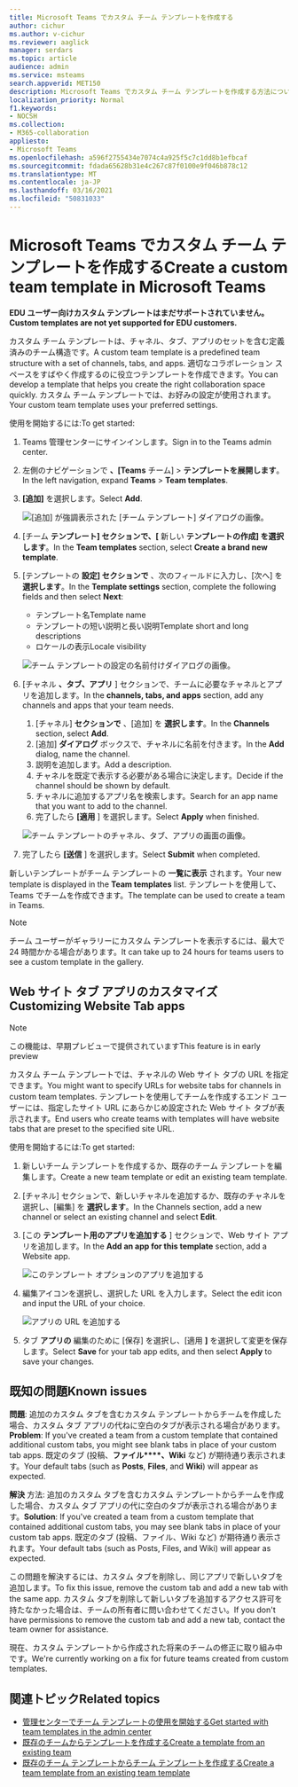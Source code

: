 ```yaml
---
title: Microsoft Teams でカスタム チーム テンプレートを作成する
author: cichur
ms.author: v-cichur
ms.reviewer: aaglick
manager: serdars
ms.topic: article
audience: admin
ms.service: msteams
search.appverid: MET150
description: Microsoft Teams でカスタム チーム テンプレートを作成する方法について説明します。
localization_priority: Normal
f1.keywords:
- NOCSH
ms.collection:
- M365-collaboration
appliesto:
- Microsoft Teams
ms.openlocfilehash: a596f2755434e7074c4a925f5c7c1dd8b1efbcaf
ms.sourcegitcommit: fdada65628b31e4c267c87f0100e9f046b878c12
ms.translationtype: MT
ms.contentlocale: ja-JP
ms.lasthandoff: 03/16/2021
ms.locfileid: "50831033"
---
```

# <a name="create-a-custom-team-template-in-microsoft-teams"></a><span data-ttu-id="7f2e5-103">Microsoft Teams でカスタム チーム テンプレートを作成する</span><span class="sxs-lookup"><span data-stu-id="7f2e5-103">Create a custom team template in Microsoft Teams</span></span>

<span data-ttu-id="7f2e5-104">**EDU ユーザー向けカスタム テンプレートはまだサポートされていません。**</span><span class="sxs-lookup"><span data-stu-id="7f2e5-104">**Custom templates are not yet supported for EDU customers.**</span></span>

<span data-ttu-id="7f2e5-105">カスタム チーム テンプレートは、チャネル、タブ、アプリのセットを含む定義済みのチーム構造です。</span><span class="sxs-lookup"><span data-stu-id="7f2e5-105">A custom team template is a predefined team structure with a set of channels, tabs, and apps.</span></span> <span data-ttu-id="7f2e5-106">適切なコラボレーション スペースをすばやく作成するのに役立つテンプレートを作成できます。</span><span class="sxs-lookup"><span data-stu-id="7f2e5-106">You can develop a template that helps you create the right collaboration space quickly.</span></span> <span data-ttu-id="7f2e5-107">カスタム チーム テンプレートでは、お好みの設定が使用されます。</span><span class="sxs-lookup"><span data-stu-id="7f2e5-107">Your custom team template uses your preferred settings.</span></span>  

<span data-ttu-id="7f2e5-108">使用を開始するには:</span><span class="sxs-lookup"><span data-stu-id="7f2e5-108">To get started:</span></span>

1. <span data-ttu-id="7f2e5-109">Teams 管理センターにサインインします。</span><span class="sxs-lookup"><span data-stu-id="7f2e5-109">Sign in to the Teams admin center.</span></span>

2. <span data-ttu-id="7f2e5-110">左側のナビゲーションで **、[Teams** チーム]  >  **テンプレートを展開します**。</span><span class="sxs-lookup"><span data-stu-id="7f2e5-110">In the left navigation, expand **Teams** > **Team templates**.</span></span>

3. <span data-ttu-id="7f2e5-111">**[追加]** を選択します。</span><span class="sxs-lookup"><span data-stu-id="7f2e5-111">Select **Add**.</span></span>

    ![[追加] が強調表示された [チーム テンプレート] ダイアログの画像。](media/team-templates-new.png)

4. <span data-ttu-id="7f2e5-113">[チーム **テンプレート] セクションで、[** 新しい **テンプレートの作成] を選択します**。</span><span class="sxs-lookup"><span data-stu-id="7f2e5-113">In the **Team templates** section, select **Create a brand new template**.</span></span>

5. <span data-ttu-id="7f2e5-114">[テンプレートの **設定] セクションで** 、次のフィールドに入力し、[次へ] を **選択します**。</span><span class="sxs-lookup"><span data-stu-id="7f2e5-114">In the **Template settings** section, complete the following fields and then select **Next**:</span></span>
    - <span data-ttu-id="7f2e5-115">テンプレート名</span><span class="sxs-lookup"><span data-stu-id="7f2e5-115">Template name</span></span>
    - <span data-ttu-id="7f2e5-116">テンプレートの短い説明と長い説明</span><span class="sxs-lookup"><span data-stu-id="7f2e5-116">Template short and long descriptions</span></span>
    - <span data-ttu-id="7f2e5-117">ロケールの表示</span><span class="sxs-lookup"><span data-stu-id="7f2e5-117">Locale visibility</span></span>  

    ![チーム テンプレートの設定の名前付けダイアログの画像。](media/template-add-a-name.png)

6. <span data-ttu-id="7f2e5-119">[チャネル **、タブ、アプリ** ] セクションで、チームに必要なチャネルとアプリを追加します。</span><span class="sxs-lookup"><span data-stu-id="7f2e5-119">In the **channels, tabs, and apps** section, add any channels and apps that your team needs.</span></span>

    1. <span data-ttu-id="7f2e5-120">[チャネル] **セクションで** 、[追加] を **選択します**。</span><span class="sxs-lookup"><span data-stu-id="7f2e5-120">In the **Channels** section, select **Add**.</span></span>
    2. <span data-ttu-id="7f2e5-121">[追加] **ダイアログ** ボックスで、チャネルに名前を付きます。</span><span class="sxs-lookup"><span data-stu-id="7f2e5-121">In the **Add** dialog, name the channel.</span></span>
    3. <span data-ttu-id="7f2e5-122">説明を追加します。</span><span class="sxs-lookup"><span data-stu-id="7f2e5-122">Add a description.</span></span>
    4. <span data-ttu-id="7f2e5-123">チャネルを既定で表示する必要がある場合に決定します。</span><span class="sxs-lookup"><span data-stu-id="7f2e5-123">Decide if the channel should be shown by default.</span></span>
    5. <span data-ttu-id="7f2e5-124">チャネルに追加するアプリ名を検索します。</span><span class="sxs-lookup"><span data-stu-id="7f2e5-124">Search for an app name that you want to add to the channel.</span></span>
    6. <span data-ttu-id="7f2e5-125">完了したら **[適用** ] を選択します。</span><span class="sxs-lookup"><span data-stu-id="7f2e5-125">Select **Apply** when finished.</span></span>

    ![チーム テンプレートのチャネル、タブ、アプリの画面の画像。](media/template-channels-tabs-apps.png)

8. <span data-ttu-id="7f2e5-127">完了したら **[送信** ] を選択します。</span><span class="sxs-lookup"><span data-stu-id="7f2e5-127">Select **Submit** when completed.</span></span>

<span data-ttu-id="7f2e5-128">新しいテンプレートがチーム テンプレートの **一覧に表示** されます。</span><span class="sxs-lookup"><span data-stu-id="7f2e5-128">Your new template is displayed in the **Team templates** list.</span></span> <span data-ttu-id="7f2e5-129">テンプレートを使用して、Teams でチームを作成できます。</span><span class="sxs-lookup"><span data-stu-id="7f2e5-129">The template can be used to create a team in Teams.</span></span>

> [!Note]
> <span data-ttu-id="7f2e5-130">チーム ユーザーがギャラリーにカスタム テンプレートを表示するには、最大で 24 時間かかる場合があります。</span><span class="sxs-lookup"><span data-stu-id="7f2e5-130">It can take up to 24 hours for teams users to see a custom template in the gallery.</span></span>

## <a name="customizing-website-tab-apps"></a><span data-ttu-id="7f2e5-131">Web サイト タブ アプリのカスタマイズ</span><span class="sxs-lookup"><span data-stu-id="7f2e5-131">Customizing Website Tab apps</span></span>

> [!Note]
> <span data-ttu-id="7f2e5-132">この機能は、早期プレビューで提供されています</span><span class="sxs-lookup"><span data-stu-id="7f2e5-132">This feature is in early preview</span></span>

<span data-ttu-id="7f2e5-133">カスタム チーム テンプレートでは、チャネルの Web サイト タブの URL を指定できます。</span><span class="sxs-lookup"><span data-stu-id="7f2e5-133">You might want to specify URLs for website tabs for channels in custom team templates.</span></span> <span data-ttu-id="7f2e5-134">テンプレートを使用してチームを作成するエンド ユーザーには、指定したサイト URL にあらかじめ設定された Web サイト タブが表示されます。</span><span class="sxs-lookup"><span data-stu-id="7f2e5-134">End users who create teams with templates will have website tabs that are preset to the specified site URL.</span></span>

<span data-ttu-id="7f2e5-135">使用を開始するには:</span><span class="sxs-lookup"><span data-stu-id="7f2e5-135">To get started:</span></span>

1. <span data-ttu-id="7f2e5-136">新しいチーム テンプレートを作成するか、既存のチーム テンプレートを編集します。</span><span class="sxs-lookup"><span data-stu-id="7f2e5-136">Create a new team template or edit an existing team template.</span></span>

2. <span data-ttu-id="7f2e5-137">[チャネル] セクションで、新しいチャネルを追加するか、既存のチャネルを選択し、[編集] を **選択します**。</span><span class="sxs-lookup"><span data-stu-id="7f2e5-137">In the Channels section, add a new channel or select an existing channel and select **Edit**.</span></span>

3. <span data-ttu-id="7f2e5-138">[この **テンプレート用のアプリを追加する** ] セクションで、Web サイト アプリを追加します。</span><span class="sxs-lookup"><span data-stu-id="7f2e5-138">In the **Add an app for this template** section, add a Website app.</span></span>

    ![このテンプレート オプションのアプリを追加する](media/add-an-app-template.png)

4. <span data-ttu-id="7f2e5-140">編集アイコンを選択し、選択した URL を入力します。</span><span class="sxs-lookup"><span data-stu-id="7f2e5-140">Select the edit icon and input the URL of your choice.</span></span>

    ![アプリの URL を追加する](media/add-url-app-template.png)

5. <span data-ttu-id="7f2e5-142">タブ **アプリの** 編集のために [保存] を選択し、[適用 **]** を選択して変更を保存します。</span><span class="sxs-lookup"><span data-stu-id="7f2e5-142">Select **Save** for your tab app edits, and then select **Apply** to save your changes.</span></span>

## <a name="known-issues"></a><span data-ttu-id="7f2e5-143">既知の問題</span><span class="sxs-lookup"><span data-stu-id="7f2e5-143">Known issues</span></span>

<span data-ttu-id="7f2e5-144">**問題**: 追加のカスタム タブを含むカスタム テンプレートからチームを作成した場合、カスタム タブ アプリの代ねに空白のタブが表示される場合があります。</span><span class="sxs-lookup"><span data-stu-id="7f2e5-144">**Problem**: If you've created a team from a custom template that contained additional custom tabs, you might see blank tabs in place of your custom tab apps.</span></span> <span data-ttu-id="7f2e5-145">既定のタブ (投稿、**ファイル\*\*\*\*、Wiki** など) が期待通り表示されます。</span><span class="sxs-lookup"><span data-stu-id="7f2e5-145">Your default tabs (such as **Posts**, **Files**, and **Wiki**) will appear as expected.</span></span>

<span data-ttu-id="7f2e5-146">**解決** 方法: 追加のカスタム タブを含むカスタム テンプレートからチームを作成した場合、カスタム タブ アプリの代に空白のタブが表示される場合があります。</span><span class="sxs-lookup"><span data-stu-id="7f2e5-146">**Solution**: If you've created a team from a custom template that contained additional custom tabs, you may see blank tabs in place of your custom tab apps.</span></span> <span data-ttu-id="7f2e5-147">既定のタブ (投稿、ファイル、Wiki など) が期待通り表示されます。</span><span class="sxs-lookup"><span data-stu-id="7f2e5-147">Your default tabs (such as Posts, Files, and Wiki) will appear as expected.</span></span>

<span data-ttu-id="7f2e5-148">この問題を解決するには、カスタム タブを削除し、同じアプリで新しいタブを追加します。</span><span class="sxs-lookup"><span data-stu-id="7f2e5-148">To fix this issue, remove the custom tab and add a new tab with the same app.</span></span> <span data-ttu-id="7f2e5-149">カスタム タブを削除して新しいタブを追加するアクセス許可を持たなかった場合は、チームの所有者に問い合わせてください。</span><span class="sxs-lookup"><span data-stu-id="7f2e5-149">If you don't have permissions to remove the custom tab and add a new tab, contact the team owner for assistance.</span></span>

<span data-ttu-id="7f2e5-150">現在、カスタム テンプレートから作成された将来のチームの修正に取り組み中です。</span><span class="sxs-lookup"><span data-stu-id="7f2e5-150">We're currently working on a fix for future teams created from custom templates.</span></span>

## <a name="related-topics"></a><span data-ttu-id="7f2e5-151">関連トピック</span><span class="sxs-lookup"><span data-stu-id="7f2e5-151">Related topics</span></span>

- [<span data-ttu-id="7f2e5-152">管理センターでチーム テンプレートの使用を開始する</span><span class="sxs-lookup"><span data-stu-id="7f2e5-152">Get started with team templates in the admin center</span></span>](get-started-with-teams-templates-in-the-admin-console.md)
- [<span data-ttu-id="7f2e5-153">既存のチームからテンプレートを作成する</span><span class="sxs-lookup"><span data-stu-id="7f2e5-153">Create a template from an existing team</span></span>](create-template-from-existing-team.md)
- [<span data-ttu-id="7f2e5-154">既存のチーム テンプレートからチーム テンプレートを作成する</span><span class="sxs-lookup"><span data-stu-id="7f2e5-154">Create a team template from an existing team template</span></span>](create-template-from-existing-template.md)
